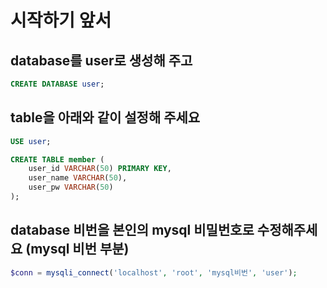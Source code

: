 # 시작하기 앞서

## database를 user로 생성해 주고

```sql
CREATE DATABASE user;
```

## table을 아래와 같이 설정해 주세요

```sql
USE user;

CREATE TABLE member (
    user_id VARCHAR(50) PRIMARY KEY,
    user_name VARCHAR(50),
    user_pw VARCHAR(50)
);
```

## database 비번을 본인의 mysql 비밀번호로 수정해주세요 (mysql 비번 부분)

```php
$conn = mysqli_connect('localhost', 'root', 'mysql비번', 'user');
```
